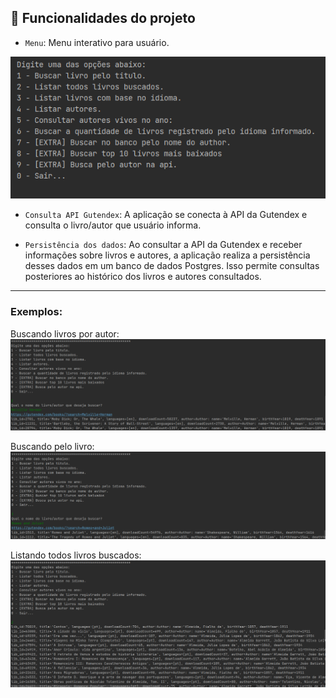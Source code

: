 ## 🔨 Funcionalidades do projeto

- `Menu`: Menu interativo para usuário.

![User Menu](./imgs/menu.png)

- `Consulta API Gutendex`: A aplicação se conecta à API da Gutendex e consulta o livro/autor que usuário informa.
  
- `Persistência dos dados`: Ao consultar a API da Gutendex e receber informações sobre livros e autores, a aplicação realiza a persistência desses dados em um banco de dados Postgres. Isso permite consultas posteriores ao histórico dos livros e autores consultados.

----

### **Exemplos**: 

Buscando livros por autor:
![getting books by autor](./imgs/image.png)

Buscando pelo livro:
![getting book](./imgs/book.png)

Listando todos livros buscados:
![getting all books](./imgs/allbooks.png)


